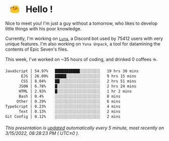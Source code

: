 <h1>   <img src="./spoink.gif" style="vertical-align:middle;" width="30px">   Hello ! </h1>

Nice to meet you! I'm just a guy without a tomorrow, who likes to develop little things with his poor knowledge.

Currently, I'm working on <a href='https://github.com/Asgarrrr/Luna'>`Luna`</a>, a Discord bot used by 75412 users with very unique features. I'm also working on `Yuna Unpack`, a tool for datamining the contents of Epic Seven's files.

This week, I've worked on ~35 hours of coding, and drinked 0 coffees ☕.

```
JavaScript │ 54.97%   ███████████░░░░░░░░░   19 hrs 30 mins
       EJS │ 26.09%   █████░░░░░░░░░░░░░░░   9 hrs 15 mins
       CSS │ 8.04%    ██░░░░░░░░░░░░░░░░░░   2 hrs 51 mins
      JSON │ 6.78%    █░░░░░░░░░░░░░░░░░░░   2 hrs 24 mins
      HTML │ 2.93%    █░░░░░░░░░░░░░░░░░░░   1 hr 2 mins
      Bash │ 0.4%     ░░░░░░░░░░░░░░░░░░░░   8 mins
     Other │ 0.29%    ░░░░░░░░░░░░░░░░░░░░   6 mins
TypeScript │ 0.23%    ░░░░░░░░░░░░░░░░░░░░   4 mins
      Text │ 0.13%    ░░░░░░░░░░░░░░░░░░░░   2 mins
Git Config │ 0.12%    ░░░░░░░░░░░░░░░░░░░░   2 mins
```

###### This presentation is [updated](https://github.com/Asgarrrr) automatically every 5 minute, most recently on 3/15/2022, 08:28:23 PM ( UTC±0 ).